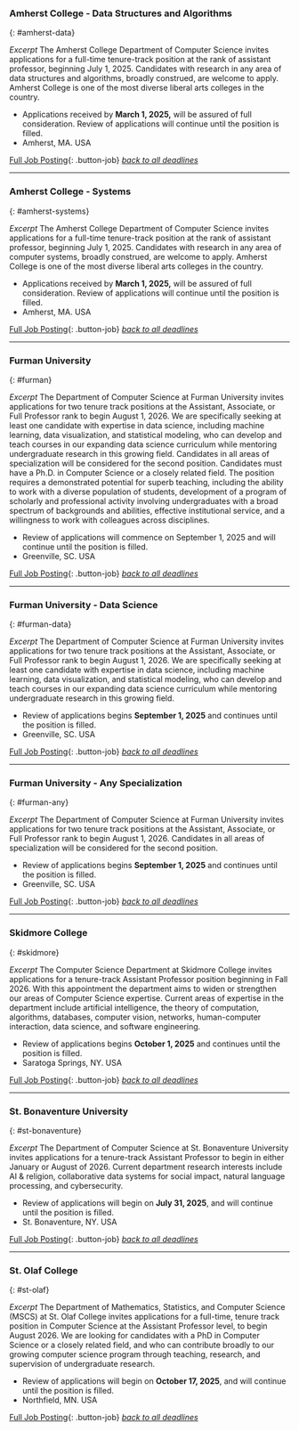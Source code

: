 ### Amherst College - Data Structures and Algorithms
{: #amherst-data}

_Excerpt_ The Amherst College Department of Computer Science invites applications for a full-time tenure-track position at the rank of assistant professor, beginning July 1, 2025.  Candidates with research in any area of data structures and algorithms, broadly construed, are welcome to apply.  Amherst College is one of the most diverse liberal arts colleges in the country. 

- Applications received by **March 1, 2025,** will be assured of full consideration. Review of applications will continue until the position is filled.
- Amherst, MA. USA

[Full Job Posting](https://apply.interfolio.com/163002){: .button-job} 
[_back to all deadlines_](#deadlines)

------------
### Amherst College - Systems
{: #amherst-systems}

_Excerpt_ The Amherst College Department of Computer Science invites applications for a full-time tenure-track position at the rank of assistant professor, beginning July 1, 2025.  Candidates with research in any area of computer systems, broadly construed, are welcome to apply.  Amherst College is one of the most diverse liberal arts colleges in the country.

- Applications received by **March 1, 2025,** will be assured of full consideration. Review of applications will continue until the position is filled.
- Amherst, MA. USA

[Full Job Posting](https://apply.interfolio.com/163003){: .button-job} 
[_back to all deadlines_](#deadlines)

------------
### Furman University
{: #furman}

_Excerpt_ The Department of Computer Science at Furman University invites applications for two tenure track positions at the Assistant, Associate, or Full Professor rank to begin August 1, 2026. We are specifically seeking at least one candidate with expertise in data science, including machine learning, data visualization, and statistical modeling, who can develop and teach courses in our expanding data science curriculum while mentoring undergraduate research in this growing field. Candidates in all areas of specialization will be considered for the second position. Candidates must have a Ph.D. in Computer Science or a closely related field. The position requires a demonstrated potential for superb teaching, including the ability to work with a diverse population of students, development of a program of scholarly and professional activity involving undergraduates with a broad spectrum of backgrounds and abilities, effective institutional service, and a willingness to work with colleagues across disciplines.

- Review of applications will commence on September 1, 2025 and will continue until the position is filled.
- Greenville, SC. USA

[Full Job Posting](https://furman.wd5.myworkdayjobs.com/Furman_Careers/job/Main-Campus/Tenure-Track-Professor-in-Computer-Science_R002898){: .button-job} 
[_back to all deadlines_](#deadlines)

------------

### Furman University - Data Science
{: #furman-data}

_Excerpt_  The Department of Computer Science at Furman University invites applications for two tenure track positions at the Assistant, Associate, or Full Professor rank to begin August 1, 2026. We are specifically seeking at least one candidate with expertise in data science, including machine learning, data visualization, and statistical modeling, who can develop and teach courses in our expanding data science curriculum while mentoring undergraduate research in this growing field. 

- Review of applications begins **September 1, 2025** and continues until the position is filled.
- Greenville, SC. USA

[Full Job Posting](https://furman.wd5.myworkdayjobs.com/Furman_Careers/job/Main-Campus/Tenure-Track-Professor-in-Computer-Science_R002898){: .button-job}
[_back to all deadlines_](#deadlines)

------------

### Furman University - Any Specialization
{: #furman-any}

_Excerpt_  The Department of Computer Science at Furman University invites applications for two tenure track positions at the Assistant, Associate, or Full Professor rank to begin August 1, 2026. Candidates in all areas of specialization will be considered for the second position.

- Review of applications begins **September 1, 2025** and continues until the position is filled.
- Greenville, SC. USA

[Full Job Posting](https://furman.wd5.myworkdayjobs.com/Furman_Careers/job/Main-Campus/Tenure-Track-Professor-in-Computer-Science_R002898){: .button-job}
[_back to all deadlines_](#deadlines)

------------

### Skidmore College
{: #skidmore}

_Excerpt_ The Computer Science Department at Skidmore College invites applications for a tenure-track Assistant Professor position beginning in Fall 2026. With this appointment the department aims to widen or strengthen our areas of Computer Science expertise. Current areas of expertise in the department include artificial intelligence, the theory of computation, algorithms, databases, computer vision, networks, human-computer interaction, data science, and software engineering.

- Review of applications begins **October 1, 2025** and continues until the position is filled.
- Saratoga Springs, NY. USA

[Full Job Posting](https://eodq.fa.us6.oraclecloud.com/hcmUI/CandidateExperience/en/sites/CX/job/2797/){: .button-job} 
[_back to all deadlines_](#deadlines)


------------

### St. Bonaventure University
{: #st-bonaventure}

_Excerpt_ The Department of Computer Science at St. Bonaventure University invites applications for a tenure-track Assistant Professor to begin in either January or August of 2026. Current department research interests include AI & religion, collaborative data systems for social impact, natural language processing, and cybersecurity. 

- Review of applications will begin on **July 31, 2025**, and will continue until the position is filled.
- St. Bonaventure, NY. USA

[Full Job Posting](https://www.schooljobs.com/careers/sbuedu/jobs/4965067/assistant-professor-of-computer-science){: .button-job} 
[_back to all deadlines_](#deadlines)

------------


### St. Olaf College
{: #st-olaf}

_Excerpt_ The Department of Mathematics, Statistics, and Computer Science (MSCS) at St. Olaf College invites applications for a full-time, tenure track position in Computer Science at the Assistant Professor level, to begin August 2026. We are looking for candidates with a PhD in Computer Science or a closely related field, and who can contribute broadly to our growing computer science program through teaching, research, and supervision of undergraduate research.

- Review of applications will begin on **October 17, 2025**, and will continue until the position is filled.
- Northfield, MN. USA

[Full Job Posting](https://fa-ewur-saasfaprod1.fa.ocs.oraclecloud.com/hcmUI/CandidateExperience/en/sites/CX_3/job/2052/){: .button-job} 
[_back to all deadlines_](#deadlines)
